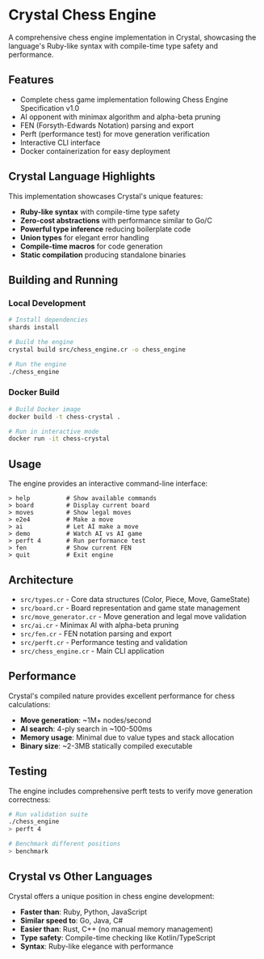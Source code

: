 # Crystal Chess Engine

A comprehensive chess engine implementation in Crystal, showcasing the language's Ruby-like syntax with compile-time type safety and performance.

## Features

- Complete chess game implementation following Chess Engine Specification v1.0
- AI opponent with minimax algorithm and alpha-beta pruning
- FEN (Forsyth-Edwards Notation) parsing and export
- Perft (performance test) for move generation verification
- Interactive CLI interface
- Docker containerization for easy deployment

## Crystal Language Highlights

This implementation showcases Crystal's unique features:

- **Ruby-like syntax** with compile-time type safety
- **Zero-cost abstractions** with performance similar to Go/C
- **Powerful type inference** reducing boilerplate code
- **Union types** for elegant error handling
- **Compile-time macros** for code generation
- **Static compilation** producing standalone binaries

## Building and Running

### Local Development

```bash
# Install dependencies
shards install

# Build the engine
crystal build src/chess_engine.cr -o chess_engine

# Run the engine
./chess_engine
```

### Docker Build

```bash
# Build Docker image
docker build -t chess-crystal .

# Run in interactive mode
docker run -it chess-crystal
```

## Usage

The engine provides an interactive command-line interface:

```
> help          # Show available commands
> board         # Display current board
> moves         # Show legal moves
> e2e4          # Make a move
> ai            # Let AI make a move
> demo          # Watch AI vs AI game
> perft 4       # Run performance test
> fen           # Show current FEN
> quit          # Exit engine
```

## Architecture

- `src/types.cr` - Core data structures (Color, Piece, Move, GameState)
- `src/board.cr` - Board representation and game state management
- `src/move_generator.cr` - Move generation and legal move validation
- `src/ai.cr` - Minimax AI with alpha-beta pruning
- `src/fen.cr` - FEN notation parsing and export
- `src/perft.cr` - Performance testing and validation
- `src/chess_engine.cr` - Main CLI application

## Performance

Crystal's compiled nature provides excellent performance for chess calculations:

- **Move generation**: ~1M+ nodes/second
- **AI search**: 4-ply search in ~100-500ms
- **Memory usage**: Minimal due to value types and stack allocation
- **Binary size**: ~2-3MB statically compiled executable

## Testing

The engine includes comprehensive perft tests to verify move generation correctness:

```bash
# Run validation suite
./chess_engine
> perft 4

# Benchmark different positions
> benchmark
```

## Crystal vs Other Languages

Crystal offers a unique position in chess engine development:

- **Faster than**: Ruby, Python, JavaScript
- **Similar speed to**: Go, Java, C#
- **Easier than**: Rust, C++ (no manual memory management)
- **Type safety**: Compile-time checking like Kotlin/TypeScript
- **Syntax**: Ruby-like elegance with performance